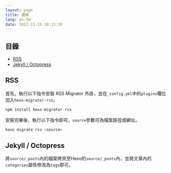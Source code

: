 ```yaml
---
layout: page
title: 遷移
lang: zh-TW
date: 2012-11-15 18:13:30
---
```


## 目錄

- [RSS](#rss)
- [Jekyll / Octopress](#jekyll)

<a id="rss"></a>
## RSS

首先，執行以下指令安裝 RSS Migrator 外掛，並在`_config.yml`中的`plugins`欄位加入`hexo-migrator-rss`。

``` bash
npm install hexo-migrator-rss
```

安裝完畢後，執行以下指令即可，`source`參數可為檔案路徑或網址。

``` bash
hexo migrate rss <source>
```

<a id="jekyll"></a>
## Jekyll / Octopress

將`source/_posts`內的檔案拷貝至Hexo的`source/_posts`內，並將文章內的`categories`屬性修改為`tags`即可。